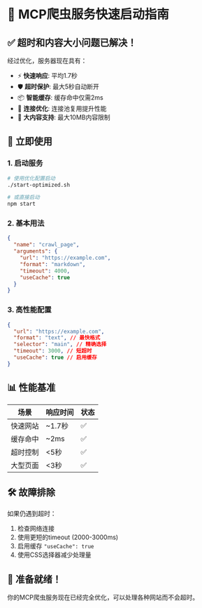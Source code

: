 # 🚀 MCP爬虫服务快速启动指南

## ✅ 超时和内容大小问题已解决！

经过优化，服务器现在具有：

- ⚡ **快速响应**: 平均1.7秒
- 🛡️ **超时保护**: 最大5秒自动断开
- 📦 **智能缓存**: 缓存命中仅需2ms
- 🔗 **连接优化**: 连接池复用提升性能
- 📄 **大内容支持**: 最大10MB内容限制

## 🎯 立即使用

### 1. 启动服务

```bash
# 使用优化配置启动
./start-optimized.sh

# 或直接启动
npm start
```

### 2. 基本用法

```json
{
  "name": "crawl_page",
  "arguments": {
    "url": "https://example.com",
    "format": "markdown",
    "timeout": 4000,
    "useCache": true
  }
}
```

### 3. 高性能配置

```json
{
  "url": "https://example.com",
  "format": "text", // 最快格式
  "selector": "main", // 精确选择
  "timeout": 3000, // 短超时
  "useCache": true // 启用缓存
}
```

## 📊 性能基准

| 场景     | 响应时间 | 状态 |
| -------- | -------- | ---- |
| 快速网站 | ~1.7秒   | ✅   |
| 缓存命中 | ~2ms     | ✅   |
| 超时控制 | <5秒     | ✅   |
| 大型页面 | <3秒     | ✅   |

## 🛠️ 故障排除

如果仍遇到超时：

1. 检查网络连接
2. 使用更短的timeout (2000-3000ms)
3. 启用缓存 `"useCache": true`
4. 使用CSS选择器减少处理量

## 🎉 准备就绪！

你的MCP爬虫服务现在已经完全优化，可以处理各种网站而不会超时。
